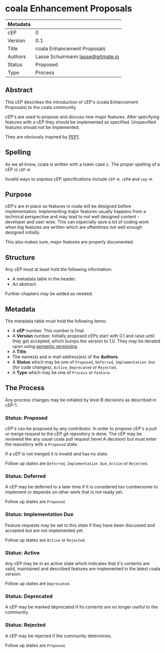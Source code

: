 coala Enhancement Proposals
===========================

|Metadata|                                   |
|--------|-----------------------------------|
|cEP     |0                                  |
|Version |0.1                                |
|Title   |coala Enhancement Proposals        |
|Authors |Lasse Schuirmann <lasse@gitmate.io>|
|Status  |Proposed                           |
|Type    |Process                            |

Abstract
--------

This cEP describes the introduction of cEP's (coala Enhancement Proposals) to
the coala community.

cEP's are used to propose and discuss new major features. After specifying
features with a cEP they should be implemented as specified. Unspecified
features should not be implemented.

They are obviously inspired by
[PEP1](https://www.python.org/dev/peps/pep-0001/).

Spelling
--------

As we all know, coala is written with a lower case c. The proper spelling of a
cEP is `cEP-#`.

Invalid ways to express cEP specifications include `CEP-#`, `cEP#` and `cep-#`.

Purpose
-------

cEP's are in place so features in coala will be designed before implementation.
Implementing major features usually happens from a technical perspective and
may lead to not well designed content - developer and user wise. This can
especially save a lot of coding work when big features are written which are
oftentimes not well enough designed initially.

This also makes sure, major features are properly documented.

Structure
---------

Any cEP must at least hold the following information:

- A metadata table in the header.
- An abstract.

Further chapters may be added as needed.

Metadata
--------

The metadata table must hold the following items:

- A **cEP** number. This number is final.
- A **Version** number. Initially proposed cEPs start with 0.1 and raise until
  they get accepted, which bumps the version to 1.0. They may be iterated upon
  using [semantic versioning](http://semver.org/).
- A **Title**.
- The name(s) and e-mail address(es) of the **Authors**.
- A **Status** which may be one of `Proposed`, `Deferred`, `Implementation Due`
  (for code changes), `Active`, `Deprecated` or `Rejected`.
- A **Type** which may be one of `Process` or `Feature`.

The Process
-----------

Any process changes may be initiated by level B decisions as described in
cEP-1.

### Status: Proposed

cEP's can be proposed by any contributor. In order to propose cEP's a pull or
merge request to the cEP git repository is done. The cEP may be reviewed like
any usual coala pull request (level A decision) but must enter the repository
with a `Proposed` state.

If a cEP is not merged it is invalid and has no state.

Follow up states are `Deferred`, `Implementation Due`, `Active` or `Rejected`.

### Status: Deferred

A cEP may be deferred to a later time if it is considered too cumbersome to
implement or depends on other work that is not ready yet.

Follow up states are `Proposed`.

### Status: Implementation Due

Feature requests may be set to this state if they have been discussed and
accepted but are not implemented yet.

Follow up states are `Active` or `Rejected`.

### Status: Active

Any cEP may be in an active state which indicates that it's contents are valid,
maintained and described features are implemented in the latest coala version.

Follow up states are `Deprecated`.

### Status: Deprecated

A cEP may be marked deprecated if its contents are no longer useful to the
community.

### Status: Rejected

A cEP may be rejected if the community determines.

Follow up states are `Proposed`.
